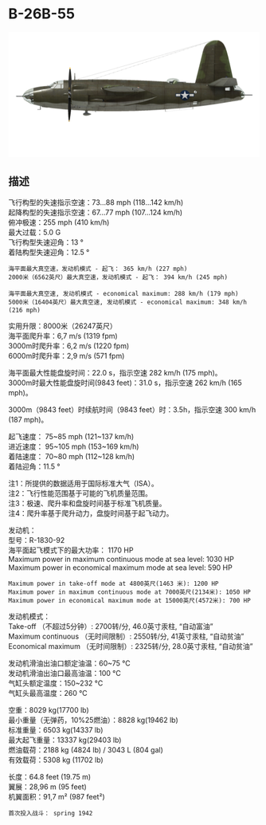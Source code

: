 # B-26B-55  
  
![b26b55](../images/b26b55.png)  
  
## 描述  
  
飞行构型的失速指示空速：73...88 mph (118...142 km/h)  
起降构型的失速指示空速：67...77 mph (107...124 km/h)  
俯冲极速：255 mph (410 km/h)  
最大过载：5.0 G  
飞行构型失速迎角：13 °  
着陆构型失速迎角：12.5 °  
  
	海平面最大真空速，发动机模式 - 起飞： 365 km/h (227 mph)  
	2000米（6562英尺）最大真空速，发动机模式 - 起飞： 394 km/h (245 mph)  
  
	海平面最大真空速, 发动机模式 - economical maximum: 288 km/h (179 mph)  
	5000米（16404英尺）最大真空速, 发动机模式 - economical maximum: 348 km/h (216 mph)  
  
实用升限：8000米（26247英尺）  
海平面爬升率：6,7 m/s (1319 fpm)  
3000m时爬升率：6,2 m/s (1220 fpm)  
6000m时爬升率：2,9 m/s (571 fpm)  
  
海平面最大性能盘旋时间：22.0 s，指示空速 282 km/h (175 mph)。  
3000m时最大性能盘旋时间(9843 feet)：31.0 s，指示空速 262 km/h (165 mph)。  
  
3000m（9843 feet）时续航时间（9843 feet）时：3.5h，指示空速 300 km/h (187 mph)。  
  
起飞速度： 75~85 mph (121~137 km/h)  
进近速度： 95~105 mph (153~169 km/h)  
着陆速度： 70~80 mph (112~128 km/h)  
着陆迎角：11.5 °  
  
注1：所提供的数据适用于国际标准大气（ISA）。  
注2：飞行性能范围基于可能的飞机质量范围。  
注3：极速、爬升率和盘旋时间基于标准飞机质量。  
注4：爬升率基于爬升动力，盘旋时间基于起飞动力。  
  
发动机：  
型号：R-1830-92  
	海平面起飞模式下的最大功率： 1170 HP  
	Maximum power in maximum continuous mode at sea level: 1030 HP  
	Maximum power in economical maximum mode at sea level: 590 HP  
  
	Maximum power in take-off mode at 4800英尺(1463 米): 1200 HP  
	Maximum power in maximum continuous mode at 7000英尺(2134米): 1050 HP  
	Maximum power in economical maximum mode at 15000英尺(4572米): 700 HP  
  
发动机模式：  
	Take-off （不超过5分钟）: 2700转/分, 46.0英寸汞柱, “自动富油”  
	Maximum continuous （无时间限制）: 2550转/分, 41英寸汞柱, “自动贫油”  
	Economical maximum （无时间限制）: 2325转/分, 28.0英寸汞柱, “自动贫油”  
  
发动机滑油出油口额定油温：60~75 °C  
发动机滑油出油口最高油温：100 °C  
气缸头额定温度：150~232 °C  
气缸头最高温度：260 °C  
  
空重：8029 kg(17700 lb)  
最小重量（无弹药，10%25燃油）：8828 kg(19462 lb)  
标准重量：6503 kg(14337 lb)  
最大起飞重量：13337 kg(29403 lb)  
燃油载荷：2188 kg (4824 lb) / 3043 L (804 gal)  
有效载荷：5308 kg (11702 lb)  
  
长度：64.8 feet (19.75 m)  
翼展：28,96 m (95 feet)  
机翼面积：91,7 m² (987 feet²)  
  
	首次投入战斗： spring 1942  